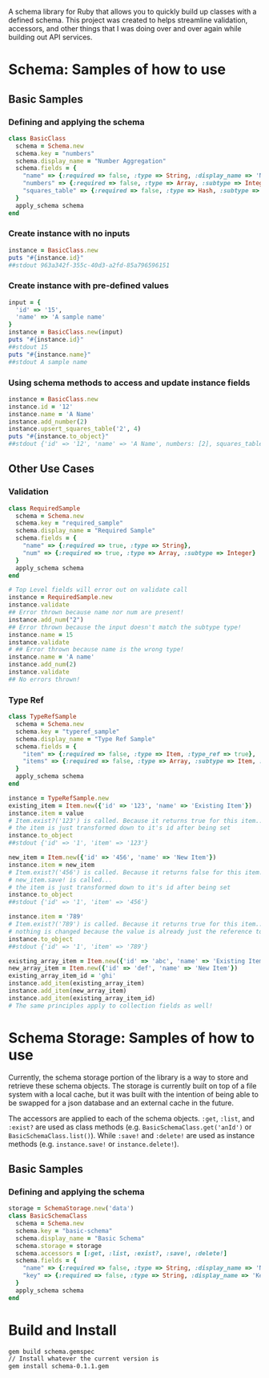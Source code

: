 A schema library for Ruby that allows you to quickly build up classes with a defined schema. This project was
created to helps streamline validation, accessors, and other things that I was doing over and over again while
building out API services.

# Schema: Samples of how to use

## Basic Samples

### Defining and applying the schema
```ruby
class BasicClass
  schema = Schema.new
  schema.key = "numbers"
  schema.display_name = "Number Aggregation"
  schema.fields = {
    "name" => {:required => false, :type => String, :display_name => 'Name'},
    "numbers" => {:required => false, :type => Array, :subtype => Integer, :display_name => 'Numbers'},
    "squares_table" => {:required => false, :type => Hash, :subtype => Integer, :display_name => 'Squares Table'}
  }
  apply_schema schema
end
```

### Create instance with no inputs
```ruby
instance = BasicClass.new
puts "#{instance.id}"
##stdout 963a342f-355c-40d3-a2fd-85a796596151
```

### Create instance with pre-defined values
```ruby
input = {
  'id' => '15',
  'name' => 'A sample name'
}
instance = BasicClass.new(input)
puts "#{instance.id}"
##stdout 15
puts "#{instance.name}"
##stdout A sample name
```

### Using schema methods to access and update instance fields
```ruby
instance = BasicClass.new
instance.id = '12'
instance.name = 'A Name'
instance.add_number(2)
instance.upsert_squares_table('2', 4)
puts "#{instance.to_object}"
##stdout {'id' => '12', 'name' => 'A Name', numbers: [2], squares_table: {'2' => 4}}
```

## Other Use Cases
### Validation
```ruby
class RequiredSample
  schema = Schema.new
  schema.key = "required_sample"
  schema.display_name = "Required Sample"
  schema.fields = {
    "name" => {:required => true, :type => String},
    "num" => {:required => true, :type => Array, :subtype => Integer}
  }
  apply_schema schema
end

# Top Level fields will error out on validate call
instance = RequiredSample.new
instance.validate
## Error thrown because name nor num are present!
instance.add_num("2")
## Error thrown because the input doesn't match the subtype type!
instance.name = 15
instance.validate
# ## Error thrown because name is the wrong type!
instance.name = 'A name'
instance.add_num(2)
instance.validate
## No errors thrown!
```

### Type Ref
```ruby
class TypeRefSample
  schema = Schema.new
  schema.key = "typeref_sample"
  schema.display_name = "Type Ref Sample"
  schema.fields = {
    "item" => {:required => false, :type => Item, :type_ref => true},
    "items" => {:required => false, :type => Array, :subtype => Item, :type_ref => true}
  }
  apply_schema schema
end

instance = TypeRefSample.new
existing_item = Item.new({'id' => '123', 'name' => 'Existing Item'})
instance.item = value
# Item.exist?('123') is called. Because it returns true for this item...
# the item is just transformed down to it's id after being set
instance.to_object
##stdout {'id' => '1', 'item' => '123'}

new_item = Item.new({'id' => '456', 'name' => 'New Item'})
instance.item = new_item
# Item.exist?('456') is called. Because it returns false for this item...
# new_item.save! is called...
# the item is just transformed down to it's id after being set
instance.to_object
##stdout {'id' => '1', 'item' => '456'}

instance.item = '789'
# Item.exist?('789') is called. Because it returns true for this item...
# nothing is changed because the value is already just the reference to the item's id
instance.to_object
##stdout {'id' => '1', 'item' => '789'}

existing_array_item = Item.new({'id' => 'abc', 'name' => 'Existing Item'})
new_array_item = Item.new({'id' => 'def', 'name' => 'New Item'})
existing_array_item_id = 'ghi'
instance.add_item(existing_array_item)
instance.add_item(new_array_item)
instance.add_item(existing_array_item_id)
# The same principles apply to collection fields as well!
```

# Schema Storage: Samples of how to use
Currently, the schema storage portion of the library is a way to store and retrieve
these schema objects. The storage is currently built on top of a file system with a
local cache, but it was built with the intention of being able to be swapped for a
json database and an external cache in the future.

The accessors are applied to each of the schema objects. `:get`, `:list`, and `:exist?`
are used as class methods (e.g. `BasicSchemaClass.get('anId')` or `BasicSchemaClass.list()`).
While `:save!` and `:delete!` are used as instance methods (e.g. `instance.save!` or `instance.delete!`).

## Basic Samples

### Defining and applying the schema
```ruby
storage = SchemaStorage.new('data')
class BasicSchemaClass
  schema = Schema.new
  schema.key = "basic-schema"
  schema.display_name = "Basic Schema"
  schema.storage = storage
  schema.accessors = [:get, :list, :exist?, :save!, :delete!]
  schema.fields = {
    "name" => {:required => false, :type => String, :display_name => 'Name'},
    "key" => {:required => false, :type => String, :display_name => 'Key'}
  }
  apply_schema schema
end
```


# Build and Install
```bash
gem build schema.gemspec
// Install whatever the current version is
gem install schema-0.1.1.gem
```